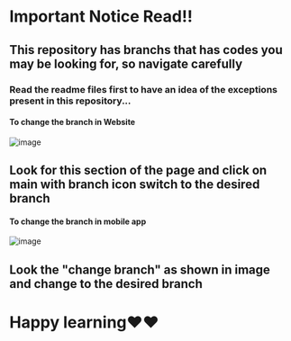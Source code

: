 # Important Notice Read!!

## This repository has branchs that has codes you may be looking for, so navigate carefully
### Read the readme files first to have an idea of the exceptions present in this repository...

#### To change the branch in Website
![image](https://github.com/Surajgunagi7/-Reference--Repo/assets/141156941/9d734c87-ab91-4f9a-9651-166a5cf015b2)
## Look for this section of the page and click on main with branch icon switch to the desired branch

#### To change the branch in mobile app
![image](https://github.com/Surajgunagi7/-Reference--Repo/assets/141156941/41094761-c752-4d00-a28e-b23532de5eb5)
## Look the "change branch" as shown in image and change to the desired branch
# Happy learning❤️❤️
